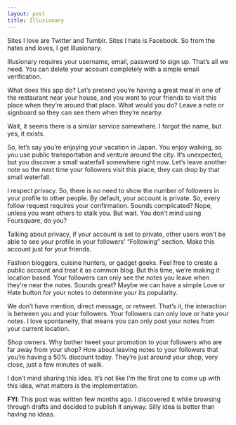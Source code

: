 ```yaml
---
layout: post
title: Illusionary
---
```

Sites I love are Twitter and Tumblr. Sites I hate is Facebook. So from the hates and loves, I get Illusionary.

Illusionary requires your username, email, password to sign up. That’s all we need. You can delete your account completely with a simple email verification.

What does this app do? Let’s pretend you’re having a great meal in one of the restaurant near your house, and you want to your friends to visit this place when they’re around that place. What would you do? Leave a note or signboard so they can see them when they’re nearby.

Wait, it seems there is a similar service somewhere. I forgot the name, but yes, it exists.

So, let’s say you’re enjoying your vacation in Japan. You enjoy walking, so you use public transportation and venture around the city. It’s unexpected, but you discover a small waterfall somewhere right now. Let’s leave another note so the next time your followers visit this place, they can drop by that small waterfall.

I respect privacy. So, there is no need to show the number of followers in your profile to other people. By default, your account is private. So, every follow request requires your confirmation. Sounds complicated? Nope, unless you want others to stalk you. But wait. You don’t mind using Foursquare, do you?

Talking about privacy, if your account is set to private, other users won’t be able to see your profile in your followers’ &#8220;Following&#8221; section. Make this account just for your friends.

Fashion bloggers, cuisine hunters, or gadget geeks. Feel free to create a public account and treat it as common blog. But this time, we’re making it location based. Your followers can only see the notes you leave when they’re near the notes. Sounds great? Maybe we can have a simple Love or Hate button for your notes to determine your its popularity.

We don’t have mention, direct message, or retweet. That’s it, the interaction is between you and your followers. Your followers can only love or hate your notes. I love spontaneity, that means you can only post your notes from your current location.

Shop owners. Why bother tweet your promotion to your followers who are far away from your shop? How about leaving notes to your followers that you’re having a 50% discount today. They’re just around your shop, very close, just a few minutes of walk.

I don’t mind sharing this idea. It’s not like I’m the first one to come up with this idea, what matters is the implementation.

**FYI**: This post was written few months ago. I discovered it while browsing through drafts and decided to publish it anyway. Silly idea is better than having no ideas.